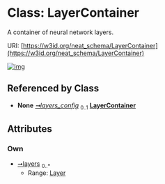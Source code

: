 
# Class: LayerContainer


A container of neural network layers.

URI: [https://w3id.org/neat_schema/LayerContainer](https://w3id.org/neat_schema/LayerContainer)


[![img](https://yuml.me/diagram/nofunky;dir:TB/class/[Layer]<layers%200..*-++[LayerContainer],[ClassifierParams]++-%20layers_config%200..1>[LayerContainer],[Layer],[ClassifierParams])](https://yuml.me/diagram/nofunky;dir:TB/class/[Layer]<layers%200..*-++[LayerContainer],[ClassifierParams]++-%20layers_config%200..1>[LayerContainer],[Layer],[ClassifierParams])

## Referenced by Class

 *  **None** *[➞layers_config](classifierParams__layers_config.md)*  <sub>0..1</sub>  **[LayerContainer](LayerContainer.md)**

## Attributes


### Own

 * [➞layers](layerContainer__layers.md)  <sub>0..\*</sub>
     * Range: [Layer](Layer.md)
